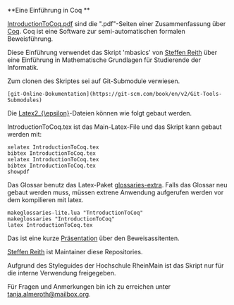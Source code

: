 **Eine Einführung in Coq **



[IntroductionToCoq.pdf](https://gitlab.cs.hs-rm.de/almeroth/softwarefoundations/blob/master/IntroductionToCoq.pdf) sind die ".pdf"-Seiten einer Zusammenfassung über [Coq](https://coq.inria.fr/).
Coq ist eine Software zur semi-automatischen formalen Beweisführung.

Diese Einführung verwendet das Skript 'mbasics' von [Steffen Reith](https://www.hs-rm.de/de/hochschule/personen/reith-steffen/) über eine Einführung in Mathematische Grundlagen für Studierende der Informatik.



Zum clonen des Skriptes sei auf Git-Submodule verwiesen.

    [git-Online-Dokumentation](https://git-scm.com/book/en/v2/Git-Tools-Submodules)
    

Die [Latex2_{\epsilon}](https://www.latex-project.org/)-Dateien können wie folgt gebaut werden. 

IntroductionToCoq.tex ist das Main-Latex-File und das Skript kann gebaut werden mit:

    xelatex IntroductionToCoq.tex
    bibtex IntroductionToCoq.tex
    xelatex IntroductionToCoq.tex
    bibtex IntroductionToCoq.tex
    showpdf

Das Glossar benutz das Latex-Paket [glossaries-extra](https://www.ctan.org/pkg/glossaries-extra). Falls das Glossar neu gebaut werden muss, müssen extrene Anwendung aufgerufen werden vor dem kompilieren mit latex.

    makeglossaries-lite.lua "TntroductionToCoq"
    makeglossaries "IntroductionToCoq"
    latex IntroductionToCoq.tex
    
 
    
    

Das ist eine kurze [Präsentation]( https://gitlab.cs.hs-rm.de/almeroth/coq_praesentation.git) über den Beweisassitenten.
    
    

[Steffen Reith](mailto:Steffen.Reith@hs-rm.de) ist Maintainer diese Repositories. 

    
Aufgrund des Styleguides der Hochschule RheinMain ist das Skript nur für die interne Verwendung freigegeben.

Für Fragen und Anmerkungen bin ich zu erreichen unter [tanja.almeroth@mailbox.org](mailto:tanja.almeroth@mailbox.org).
